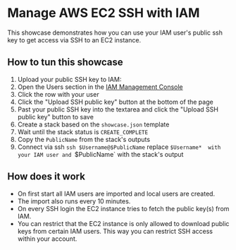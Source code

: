 # Manage AWS EC2 SSH with IAM

This showcase demonstrates how you can use your IAM user's public ssh key to get access via SSH to an EC2 instance.

## How to tun this showcase

1. Upload your public SSH key to IAM: 
 1. Open the Users section in the [IAM Management Console](https://console.aws.amazon.com/iam/home#users)
 1. Click the row with your user
 1. Click the "Upload SSH public key" button at the bottom of the page
 1. Past your public SSH key into the textarea and click the "Upload SSH public key" button to save
1. Create a stack based on the `showcase.json` template
1. Wait until the stack status is `CREATE_COMPLETE`
1. Copy the `PublicName` from the stack's outputs
1. Connect via ssh `ssh $Username@$PublicName` replace `$Username*  with your IAM user and `$PublicName` with the stack's output

## How does it work

* On first start all IAM users are imported and local users are created.
 * The import also runs every 10 minutes.
* On every SSH login the EC2 instance tries to fetch the public key(s) from IAM.
 * You can restrict that the EC2 instance is only allowed to download public keys from certain IAM users. This way you can restrict SSH access within your account.
